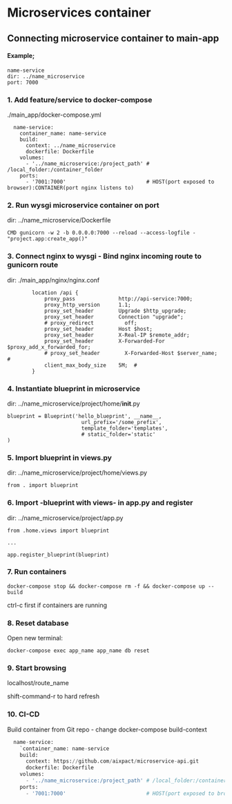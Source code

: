 # Microservices container #

## Connecting microservice container to main-app

#### Example;

```
name-service
dir: ../name_microservice
port: 7000
```


### 1. Add feature/service to docker-compose

./main_app/docker-compose.yml

```
  name-service:
    container_name: name-service
    build:
      context: ../name_microservice
      dockerfile: Dockerfile
    volumes:
      - '../name_microservice:/project_path' # /local_folder:/container_folder
    ports:
      - '7001:7000'                          # HOST(port exposed to browser):CONTAINER(port nginx listens to)
```

### 2. Run wysgi microservice container on port

dir: ../name_microservice/Dockerfile

`CMD gunicorn -w 2 -b 0.0.0.0:7000 --reload --access-logfile - "project.app:create_app()"`


### 3. Connect nginx to wysgi - Bind nginx incoming route to gunicorn route

dir: ./main_app/nginx/nginx.conf

```
        location /api {
            proxy_pass              http://api-service:7000;
            proxy_http_version      1.1;
            proxy_set_header        Upgrade $http_upgrade;
            proxy_set_header        Connection "upgrade";
            # proxy_redirect          off;
            proxy_set_header        Host $host;
            proxy_set_header        X-Real-IP $remote_addr;
            proxy_set_header        X-Forwarded-For $proxy_add_x_forwarded_for;
            # proxy_set_header        X-Forwarded-Host $server_name;  #
            client_max_body_size    5M;  #
        }
```

### 4. Instantiate blueprint in microservice

dir: ../name_microservice/project/home/__init__.py

```
blueprint = Blueprint('hello_blueprint', __name__,
                        url_prefix='/some_prefix',
                        template_folder='templates',
                        # static_folder='static'
)
```

### 5. Import blueprint in views.py

dir: ../name_microservice/project/home/views.py

`from . import blueprint`

### 6. Import -blueprint with views- in app.py and register

dir: ../name_microservice/project/app.py

`from .home.views import blueprint`

`...`

`app.register_blueprint(blueprint)`

### 7. Run containers

`docker-compose stop && docker-compose rm -f && docker-compose up --build`

ctrl-c first if containers are running

### 8. Reset database
Open new terminal:

`docker-compose exec app_name app_name db reset`

### 9. Start browsing

localhost/route_name

shift-command-r to hard refresh

### 10. CI-CD

Build container from Git repo - change docker-compose build-context

```python
  name-service:
    `container_name: name-service
    build:
      context: https://github.com/aixpact/microservice-api.git
      dockerfile: Dockerfile
    volumes:
      - '../name_microservice:/project_path' # /local_folder:/container_folder
    ports:
      - '7001:7000'                          # HOST(port exposed to browser):CONTAINER(port nginx listens to)
```
